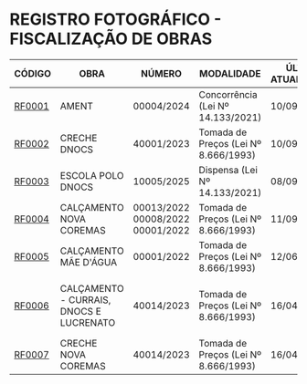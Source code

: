 # REGISTRO FOTOGRÁFICO - FISCALIZAÇÃO DE OBRAS

| CÓDIGO | OBRA | NÚMERO | MODALIDADE | ÚLTIMA ATUALIZAÇÃO | SITUAÇÃO |
|---|---|---|---|---|---|
| [RF0001](https://github.com/NoScandalize/prefeitura-img/blob/main/rf0001-ament/README.md) | AMENT | 00004/2024 | Concorrência (Lei Nº 14.133/2021) | 10/09/2025 | 🟡 Em execução |
| [RF0002](https://github.com/NoScandalize/prefeitura-img/blob/main/rf0002-creche-dnocs/README.md) | CRECHE DNOCS | 40001/2023	| Tomada de Preços (Lei Nº 8.666/1993) | 10/09/2025 | 🟡 Em execução |
| [RF0003](https://github.com/NoScandalize/prefeitura-img/blob/main/rf0003-escola-polo-dnocs/README.md) | ESCOLA POLO DNOCS | 	10005/2025 | Dispensa (Lei Nº 14.133/2021) | 08/09/2025 | 🟢 Concluída |
| [RF0004](https://github.com/NoScandalize/prefeitura-img/blob/main/rf0004-calcamento-nova-coremas/README.md) | CALÇAMENTO NOVA COREMAS | 00013/2022 <br> 00008/2022 <br> 00001/2022 | Tomada de Preços (Lei Nº 8.666/1993) | 11/09/2025 | 🟡 Em execução |
| [RF0005](https://github.com/NoScandalize/prefeitura-img/blob/main/rf0005-calcamento-mae-dagua/README.md) | CALÇAMENTO MÃE D'ÁGUA | 00001/2022 | Tomada de Preços (Lei Nº 8.666/1993) | 12/06/2025 | 🟢 Concluída |
| [RF0006](https://github.com/NoScandalize/prefeitura-img/blob/main/rf0006-calcamento-currais-dnocs-lucrenato/README.md) | CALÇAMENTO - CURRAIS, DNOCS E LUCRENATO | 40014/2023 | Tomada de Preços (Lei Nº 8.666/1993) | 16/04/2025 | ⚠️ Abandonada - Parcialmente Concluída |
| [RF0007](https://github.com/NoScandalize/prefeitura-img/blob/main/rf0007-creche-nova-coremas/README.md) | CRECHE NOVA COREMAS | 40014/2023 | Tomada de Preços (Lei Nº 8.666/1993) | 16/04/2025 | 🔴 Paralisada |